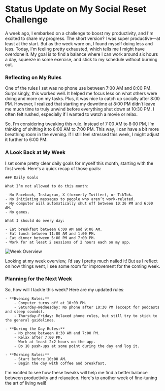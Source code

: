 # Status Update on My Social Reset Challenge

A week ago, I embarked on a challenge to boost my productivity, and I'm excited to share my progress. The short version? I was super productive—at least at the start. But as the week wore on, I found myself doing less and less. Today, I'm feeling pretty exhausted, which tells me I might have overdone it. My goal is to find a balance where I can work around six hours a day, squeeze in some exercise, and stick to my schedule without burning out.

### Reflecting on My Rules

One of the rules I set was no phone use between 7:00 AM and 8:00 PM. Surprisingly, this worked well. It helped me focus less on what others were doing and more on my tasks. Plus, it was nice to catch up socially after 8:00 PM. However, I realized that starting my downtime at 8:00 PM didn’t leave me much time to truly unwind before everything shut down at 10:30 PM. I often felt rushed, especially if I wanted to watch a movie or relax.

So, I’m considering tweaking this rule. Instead of 7:00 AM to 8:00 PM, I’m thinking of shifting it to 8:00 AM to 7:00 PM. This way, I can have a bit more breathing room in the evening. If I still feel stressed this week, I might adjust it further to 6:00 PM. 

### A Look Back at My Week

I set some pretty clear daily goals for myself this month, starting with the first week. Here's a quick recap of those goals:

```Markup
### Daily Goals

What I’m not allowed to do this month:

- No Facebook, Instagram, X (formerly Twitter), or TikTok.
- No initiating messages to people who aren’t work-related.
- My computer will automatically shut off between 10:30 PM and 6:00 AM.
- No games.

What I should do every day:

- Eat breakfast between 6:00 AM and 9:00 AM.
- Eat lunch between 11:00 AM and 1:00 PM.
- Eat dinner between 5:00 PM and 7:00 PM.
- Work for at least 2 sessions of 2 hours each on my app.
```

![Week Overview](https://github.com/MariaHendrikx/my-writing-dream/tree/main/assets/20240831_Reflection/20240831_week_overview.jpg)

Looking at my week overview, I’d say I pretty much nailed it! But as I reflect on how things went, I see some room for improvement for the coming week.

### Planning for the Next Week

So, how will I tackle this week? Here are my updated rules:

```Markup
- **Evening Rules:**
    - Computer turns off at 10:00 PM.
    - Saturday-Wednesday: No phone after 10:30 PM (except for podcasts and sleep sounds).
    - Thursday-Friday: Relaxed phone rules, but still try to stick to the general guidelines.

- **During the Day Rules:**
    - No phone between 8:30 AM and 7:00 PM.
    - Relax after 7:00 PM.
    - Work at least 2x2 hours on the app.
    - Do 10 push-ups at some point during the day and log it.

- **Morning Rules:**
    - Start before 10:00 AM.
    - Begin the day with coffee and breakfast.
```

I'm excited to see how these tweaks will help me find a better balance between productivity and relaxation. Here's to another week of fine-tuning the art of living well!
